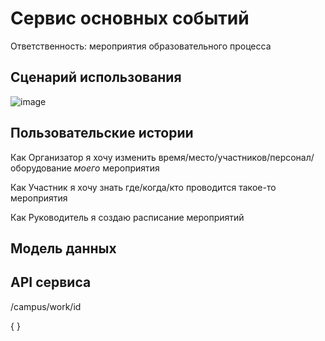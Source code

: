 # Сервис основных событий

Ответственность: мероприятия образовательного процесса

## Сценарий использования

![image](https://user-images.githubusercontent.com/65451923/161833301-8a3b9733-7b04-4e01-bf51-225b601d9832.png)

## Пользовательские истории

Как Организатор я хочу изменить время/место/участников/персонал/оборудование _моего_ мероприятия

Как Участник я хочу знать где/когда/кто проводится такое-то мероприятия

Как Руководитель я создаю расписание мероприятий

## Модель данных

## API сервиса

/campus/work/id 

{
    }

